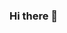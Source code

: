 ### Hi there 👋

<!--
**tahossain42/tahossain42** is a ✨ _special_ ✨ repository because its `README.md` (this file) appears on your GitHub profile.

Here are some ideas to get you started:

! [me] https://github.com/tahossain42/tahossain42/blob/main/giphy.gif
-->
